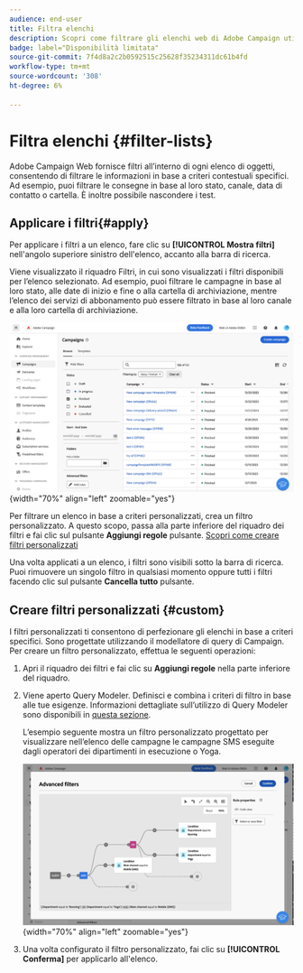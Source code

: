 ```yaml
---
audience: end-user
title: Filtra elenchi
description: Scopri come filtrare gli elenchi web di Adobe Campaign utilizzando filtri incorporati e personalizzati.
badge: label="Disponibilità limitata"
source-git-commit: 7f4d8a2c2b0592515c25628f35234311dc61b4fd
workflow-type: tm+mt
source-wordcount: '308'
ht-degree: 6%

---
```



# Filtra elenchi {#filter-lists}

Adobe Campaign Web fornisce filtri all’interno di ogni elenco di oggetti, consentendo di filtrare le informazioni in base a criteri contestuali specifici. Ad esempio, puoi filtrare le consegne in base al loro stato, canale, data di contatto o cartella. È inoltre possibile nascondere i test.

## Applicare i filtri{#apply}

Per applicare i filtri a un elenco, fare clic su **[!UICONTROL Mostra filtri]** nell&#39;angolo superiore sinistro dell&#39;elenco, accanto alla barra di ricerca.

Viene visualizzato il riquadro Filtri, in cui sono visualizzati i filtri disponibili per l’elenco selezionato. Ad esempio, puoi filtrare le campagne in base al loro stato, alle date di inizio e fine o alla cartella di archiviazione, mentre l’elenco dei servizi di abbonamento può essere filtrato in base al loro canale e alla loro cartella di archiviazione.

![](assets/filters-pane.png){width="70%" align="left" zoomable="yes"}

Per filtrare un elenco in base a criteri personalizzati, crea un filtro personalizzato. A questo scopo, passa alla parte inferiore del riquadro dei filtri e fai clic sul pulsante **Aggiungi regole** pulsante. [Scopri come creare filtri personalizzati](#custom)

Una volta applicati a un elenco, i filtri sono visibili sotto la barra di ricerca. Puoi rimuovere un singolo filtro in qualsiasi momento oppure tutti i filtri facendo clic sul pulsante **Cancella tutto** pulsante.

## Creare filtri personalizzati {#custom}

I filtri personalizzati ti consentono di perfezionare gli elenchi in base a criteri specifici. Sono progettate utilizzando il modellatore di query di Campaign. Per creare un filtro personalizzato, effettua le seguenti operazioni:

1. Apri il riquadro dei filtri e fai clic su **Aggiungi regole** nella parte inferiore del riquadro.
1. Viene aperto Query Modeler. Definisci e combina i criteri di filtro in base alle tue esigenze. Informazioni dettagliate sull’utilizzo di Query Modeler sono disponibili in [questa sezione](../query/query-modeler-overview.md).

   L’esempio seguente mostra un filtro personalizzato progettato per visualizzare nell’elenco delle campagne le campagne SMS eseguite dagli operatori dei dipartimenti in esecuzione o Yoga.

   ![](assets/filters-sample.png){width="70%" align="left" zoomable="yes"}

1. Una volta configurato il filtro personalizzato, fai clic su **[!UICONTROL Conferma]** per applicarlo all&#39;elenco.
